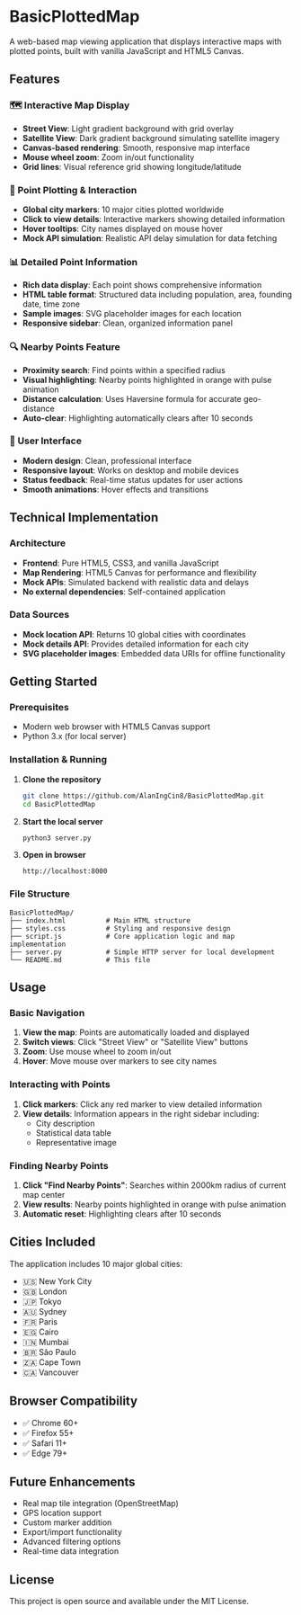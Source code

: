 # BasicPlottedMap

A web-based map viewing application that displays interactive maps with plotted points, built with vanilla JavaScript and HTML5 Canvas.

## Features

### 🗺️ Interactive Map Display
- **Street View**: Light gradient background with grid overlay
- **Satellite View**: Dark gradient background simulating satellite imagery
- **Canvas-based rendering**: Smooth, responsive map interface
- **Mouse wheel zoom**: Zoom in/out functionality
- **Grid lines**: Visual reference grid showing longitude/latitude

### 📍 Point Plotting & Interaction
- **Global city markers**: 10 major cities plotted worldwide
- **Click to view details**: Interactive markers showing detailed information
- **Hover tooltips**: City names displayed on mouse hover
- **Mock API simulation**: Realistic API delay simulation for data fetching

### 📊 Detailed Point Information
- **Rich data display**: Each point shows comprehensive information
- **HTML table format**: Structured data including population, area, founding date, time zone
- **Sample images**: SVG placeholder images for each location
- **Responsive sidebar**: Clean, organized information panel

### 🔍 Nearby Points Feature
- **Proximity search**: Find points within a specified radius
- **Visual highlighting**: Nearby points highlighted in orange with pulse animation
- **Distance calculation**: Uses Haversine formula for accurate geo-distance
- **Auto-clear**: Highlighting automatically clears after 10 seconds

### 🎨 User Interface
- **Modern design**: Clean, professional interface
- **Responsive layout**: Works on desktop and mobile devices
- **Status feedback**: Real-time status updates for user actions
- **Smooth animations**: Hover effects and transitions

## Technical Implementation

### Architecture
- **Frontend**: Pure HTML5, CSS3, and vanilla JavaScript
- **Map Rendering**: HTML5 Canvas for performance and flexibility
- **Mock APIs**: Simulated backend with realistic data and delays
- **No external dependencies**: Self-contained application

### Data Sources
- **Mock location API**: Returns 10 global cities with coordinates
- **Mock details API**: Provides detailed information for each city
- **SVG placeholder images**: Embedded data URIs for offline functionality

## Getting Started

### Prerequisites
- Modern web browser with HTML5 Canvas support
- Python 3.x (for local server)

### Installation & Running

1. **Clone the repository**
   ```bash
   git clone https://github.com/AlanIngCin8/BasicPlottedMap.git
   cd BasicPlottedMap
   ```

2. **Start the local server**
   ```bash
   python3 server.py
   ```

3. **Open in browser**
   ```
   http://localhost:8000
   ```

### File Structure
```
BasicPlottedMap/
├── index.html          # Main HTML structure
├── styles.css          # Styling and responsive design
├── script.js           # Core application logic and map implementation
├── server.py           # Simple HTTP server for local development
└── README.md           # This file
```

## Usage

### Basic Navigation
1. **View the map**: Points are automatically loaded and displayed
2. **Switch views**: Click "Street View" or "Satellite View" buttons
3. **Zoom**: Use mouse wheel to zoom in/out
4. **Hover**: Move mouse over markers to see city names

### Interacting with Points
1. **Click markers**: Click any red marker to view detailed information
2. **View details**: Information appears in the right sidebar including:
   - City description
   - Statistical data table
   - Representative image

### Finding Nearby Points
1. **Click "Find Nearby Points"**: Searches within 2000km radius of current map center
2. **View results**: Nearby points highlighted in orange with pulse animation
3. **Automatic reset**: Highlighting clears after 10 seconds

## Cities Included

The application includes 10 major global cities:
- 🇺🇸 New York City
- 🇬🇧 London
- 🇯🇵 Tokyo
- 🇦🇺 Sydney
- 🇫🇷 Paris
- 🇪🇬 Cairo
- 🇮🇳 Mumbai
- 🇧🇷 São Paulo
- 🇿🇦 Cape Town
- 🇨🇦 Vancouver

## Browser Compatibility

- ✅ Chrome 60+
- ✅ Firefox 55+
- ✅ Safari 11+
- ✅ Edge 79+

## Future Enhancements

- Real map tile integration (OpenStreetMap)
- GPS location support
- Custom marker addition
- Export/import functionality
- Advanced filtering options
- Real-time data integration

## License

This project is open source and available under the MIT License.